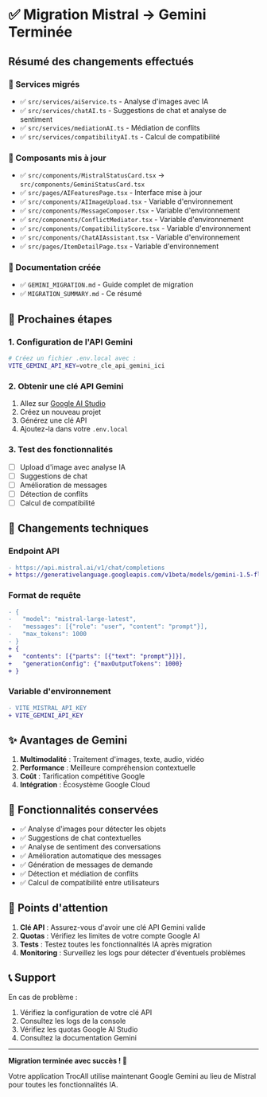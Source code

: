 # ✅ Migration Mistral → Gemini Terminée

## Résumé des changements effectués

### 🔄 Services migrés
- ✅ `src/services/aiService.ts` - Analyse d'images avec IA
- ✅ `src/services/chatAI.ts` - Suggestions de chat et analyse de sentiment  
- ✅ `src/services/mediationAI.ts` - Médiation de conflits
- ✅ `src/services/compatibilityAI.ts` - Calcul de compatibilité

### 🎨 Composants mis à jour
- ✅ `src/components/MistralStatusCard.tsx` → `src/components/GeminiStatusCard.tsx`
- ✅ `src/pages/AIFeaturesPage.tsx` - Interface mise à jour
- ✅ `src/components/AIImageUpload.tsx` - Variable d'environnement
- ✅ `src/components/MessageComposer.tsx` - Variable d'environnement
- ✅ `src/components/ConflictMediator.tsx` - Variable d'environnement
- ✅ `src/components/CompatibilityScore.tsx` - Variable d'environnement
- ✅ `src/components/ChatAIAssistant.tsx` - Variable d'environnement
- ✅ `src/pages/ItemDetailPage.tsx` - Variable d'environnement

### 📝 Documentation créée
- ✅ `GEMINI_MIGRATION.md` - Guide complet de migration
- ✅ `MIGRATION_SUMMARY.md` - Ce résumé

## 🚀 Prochaines étapes

### 1. Configuration de l'API Gemini
```bash
# Créez un fichier .env.local avec :
VITE_GEMINI_API_KEY=votre_cle_api_gemini_ici
```

### 2. Obtenir une clé API Gemini
1. Allez sur [Google AI Studio](https://makersuite.google.com/app/apikey)
2. Créez un nouveau projet
3. Générez une clé API
4. Ajoutez-la dans votre `.env.local`

### 3. Test des fonctionnalités
- [ ] Upload d'image avec analyse IA
- [ ] Suggestions de chat
- [ ] Amélioration de messages
- [ ] Détection de conflits
- [ ] Calcul de compatibilité

## 🔧 Changements techniques

### Endpoint API
```diff
- https://api.mistral.ai/v1/chat/completions
+ https://generativelanguage.googleapis.com/v1beta/models/gemini-1.5-flash:generateContent
```

### Format de requête
```diff
- {
-   "model": "mistral-large-latest",
-   "messages": [{"role": "user", "content": "prompt"}],
-   "max_tokens": 1000
- }
+ {
+   "contents": [{"parts": [{"text": "prompt"}]}],
+   "generationConfig": {"maxOutputTokens": 1000}
+ }
```

### Variable d'environnement
```diff
- VITE_MISTRAL_API_KEY
+ VITE_GEMINI_API_KEY
```

## ✨ Avantages de Gemini

1. **Multimodalité** : Traitement d'images, texte, audio, vidéo
2. **Performance** : Meilleure compréhension contextuelle
3. **Coût** : Tarification compétitive Google
4. **Intégration** : Écosystème Google Cloud

## 🎯 Fonctionnalités conservées

- ✅ Analyse d'images pour détecter les objets
- ✅ Suggestions de chat contextuelles
- ✅ Analyse de sentiment des conversations
- ✅ Amélioration automatique des messages
- ✅ Génération de messages de demande
- ✅ Détection et médiation de conflits
- ✅ Calcul de compatibilité entre utilisateurs

## 🚨 Points d'attention

1. **Clé API** : Assurez-vous d'avoir une clé API Gemini valide
2. **Quotas** : Vérifiez les limites de votre compte Google AI
3. **Tests** : Testez toutes les fonctionnalités IA après migration
4. **Monitoring** : Surveillez les logs pour détecter d'éventuels problèmes

## 📞 Support

En cas de problème :
1. Vérifiez la configuration de votre clé API
2. Consultez les logs de la console
3. Vérifiez les quotas Google AI Studio
4. Consultez la documentation Gemini

---

**Migration terminée avec succès ! 🎉**

Votre application TrocAll utilise maintenant Google Gemini au lieu de Mistral pour toutes les fonctionnalités IA.
